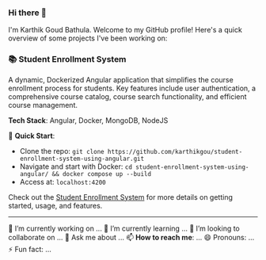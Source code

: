### Hi there 👋

I'm Karthik Goud Bathula. Welcome to my GitHub profile! Here's a quick overview of some projects I've been working on:

### 📚 Student Enrollment System
A dynamic, Dockerized Angular application that simplifies the course enrollment process for students. Key features include user authentication, a comprehensive course catalog, course search functionality, and efficient course management.

**Tech Stack**: Angular, Docker, MongoDB, NodeJS

🚀 **Quick Start**:
- Clone the repo: `git clone https://github.com/karthikgou/student-enrollment-system-using-angular.git`
- Navigate and start with Docker: `cd student-enrollment-system-using-angular/ && docker compose up --build`
- Access at: `localhost:4200`

Check out the [Student Enrollment System](https://github.com/karthikgou/student-enrollment-system-using-angular) for more details on getting started, usage, and features.

---

🔭 I’m currently working on ...
🌱 I’m currently learning ...
👯 I’m looking to collaborate on ...
💬 Ask me about ...
📫 **How to reach me**: ...
😄 Pronouns: ...
⚡ Fun fact: ...

<!--
**karthikgou/karthikgou** is a ✨ _special

